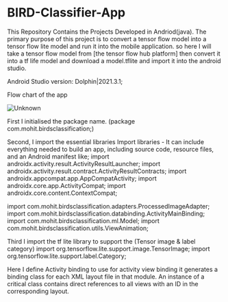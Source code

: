 # BIRD-Classifier-App

This Repository Contains the Projects Developed in Andriod(java).
The primary purpose of this project is to convert a tensor flow model into a tensor flow lite model and run it into the mobile application.
so here I will take a tensor flow model from [the tensor flow hub platform] then convert it into a tf life model and download a model.tflite and import it into the android studio.

Android Studio version: Dolphin|2021.3.1;

Flow chart of the app

![Unknown](https://user-images.githubusercontent.com/85448730/208182382-7f77a356-25cc-4fe2-b03c-2310ffccdb37.png)

First I initialised the package name.
(package com.mohit.birdsclassification;) 

Second, I import the essential libraries Import libraries - It can include everything needed to build an app, including source code, resource files, and an Android manifest  like;
import androidx.activity.result.ActivityResultLauncher;
import androidx.activity.result.contract.ActivityResultContracts;
import androidx.appcompat.app.AppCompatActivity;
import androidx.core.app.ActivityCompat;
import androidx.core.content.ContextCompat;

import com.mohit.birdsclassification.adapters.ProcessedImageAdapter;
import com.mohit.birdsclassification.databinding.ActivityMainBinding;
import com.mohit.birdsclassification.ml.Model;
import com.mohit.birdsclassification.utils.ViewAnimation;


Third I import the tf lite library to support the (Tensor image & label category)
import org.tensorflow.lite.support.image.TensorImage;
import org.tensorflow.lite.support.label.Category;


Here I define Activity binding to use for activity view binding it generates a binding class for each XML layout file in that module. An instance of a critical class contains direct references to all views with an ID in the corresponding layout.

